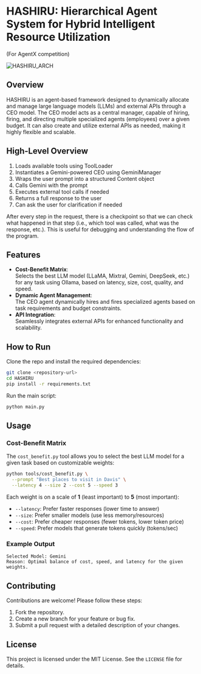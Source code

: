 # HASHIRU: Hierarchical Agent System for Hybrid Intelligent Resource Utilization
(For AgentX competition)

![HASHIRU_ARCH](HASHIRU_ARCH.png)

## Overview
HASHIRU is an agent-based framework designed to dynamically allocate and manage large language models (LLMs) and external APIs through a CEO model. The CEO model acts as a central manager, capable of hiring, firing, and directing multiple specialized agents (employees) over a given budget. It can also create and utilize external APIs as needed, making it highly flexible and scalable.

## High-Level Overview

1. Loads available tools using ToolLoader
2. Instantiates a Gemini-powered CEO using GeminiManager
3. Wraps the user prompt into a structured Content object
4. Calls Gemini with the prompt
5. Executes external tool calls if needed
6. Returns a full response to the user
7. Can ask the user for clarification if needed

After every step in the request, there is a checkpoint so that we can check what happened in that step (i.e., which tool was called, what was the response, etc.). This is useful for debugging and understanding the flow of the program.

## Features
- **Cost-Benefit Matrix**:  
  Selects the best LLM model (LLaMA, Mixtral, Gemini, DeepSeek, etc.) for any task using Ollama, based on latency, size, cost, quality, and speed.
- **Dynamic Agent Management**:  
  The CEO agent dynamically hires and fires specialized agents based on task requirements and budget constraints.
- **API Integration**:  
  Seamlessly integrates external APIs for enhanced functionality and scalability.

## How to Run

Clone the repo and install the required dependencies:

```bash
git clone <repository-url>
cd HASHIRU
pip install -r requirements.txt
```

Run the main script:

```bash
python main.py
```

## Usage

### Cost-Benefit Matrix

The `cost_benefit.py` tool allows you to select the best LLM model for a given task based on customizable weights:

```bash
python tools/cost_benefit.py \
  --prompt "Best places to visit in Davis" \
  --latency 4 --size 2 --cost 5 --speed 3
```

Each weight is on a scale of **1** (least important) to **5** (most important):

- `--latency`: Prefer faster responses (lower time to answer)
- `--size`: Prefer smaller models (use less memory/resources)
- `--cost`: Prefer cheaper responses (fewer tokens, lower token price)
- `--speed`: Prefer models that generate tokens quickly (tokens/sec)

### Example Output

```plaintext
Selected Model: Gemini
Reason: Optimal balance of cost, speed, and latency for the given weights.
```

## Contributing

Contributions are welcome! Please follow these steps:

1. Fork the repository.
2. Create a new branch for your feature or bug fix.
3. Submit a pull request with a detailed description of your changes.

## License

This project is licensed under the MIT License. See the `LICENSE` file for details.


